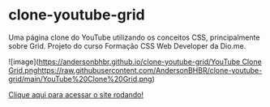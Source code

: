 # clone-youtube-grid
Uma página clone do YouTube utilizando os conceitos CSS, principalmente sobre Grid. Projeto do curso Formação CSS Web Developer da Dio.me.

![image]([https://andersonbhbr.github.io/clone-youtube-grid/YouTube Clone Grid.png](https://raw.githubusercontent.com/AndersonBHBR/clone-youtube-grid/main/YouTube%20Clone%20Grid.png)https://raw.githubusercontent.com/AndersonBHBR/clone-youtube-grid/main/YouTube%20Clone%20Grid.png)

[Clique aqui para acessar o site rodando!](https://andersonbhbr.github.io/clone-youtube-grid/)

